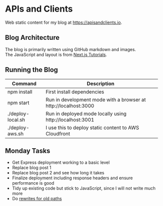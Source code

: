 # APIs and Clients

Web static content for my blog at https://apisandclients.io.

## Blog Architecture

The blog is primarily written using GitHub markdown and images.\
The JavaScript and layout is from [Next.js Tutorials](https://nextjs.org/learn-pages-router/basics/data-fetching/blog-data).

## Running the Blog

| Command | Description |
| ------- | ----------- |
| npm install | First install dependencies |
| npm start | Run in development mode with a browser at http://localhost:3000 |
| ./deploy-local.sh | Run in deployed mode locally using http://localhost:3001 |
| ./deploy-aws.sh | I use this to deploy static content to AWS Cloudfront |

## Monday Tasks

- Get Express deployment working to a basic level
- Replace blog post 1
- Replace blog post 2 and see how long it takes
- Finalize deployment including response headers and ensure performance is good
- Tidy up existing code but stick to JavaScript, since I will not write much more
- Do [rewrites for old paths](https://nextjs.org/docs/pages/api-reference/next-config-js/rewrites)
